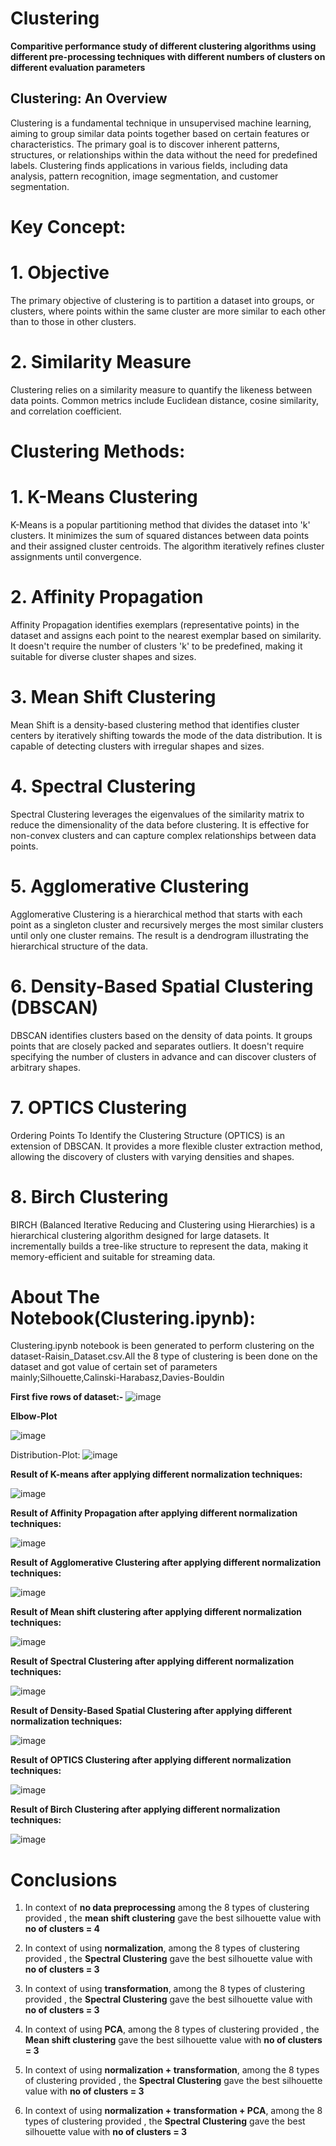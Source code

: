 # Clustering

**Comparitive performance study of different clustering algorithms using different pre-processing techniques with different numbers of clusters on different evaluation parameters**

## Clustering: An Overview
Clustering is a fundamental technique in unsupervised machine learning, aiming to group similar data points together based on certain features or characteristics. The primary goal is to discover inherent patterns, structures, or relationships within the data without the need for predefined labels. Clustering finds applications in various fields, including data analysis, pattern recognition, image segmentation, and customer segmentation.

# Key Concept:

# 1. Objective
The primary objective of clustering is to partition a dataset into groups, or clusters, where points within the same cluster are more similar to each other than to those in other clusters.
# 2. Similarity Measure
Clustering relies on a similarity measure to quantify the likeness between data points. Common metrics include Euclidean distance, cosine similarity, and correlation coefficient.

# Clustering Methods:
# 1. K-Means Clustering
K-Means is a popular partitioning method that divides the dataset into 'k' clusters. It minimizes the sum of squared distances between data points and their assigned cluster centroids. The algorithm iteratively refines cluster assignments until convergence.

# 2. Affinity Propagation
Affinity Propagation identifies exemplars (representative points) in the dataset and assigns each point to the nearest exemplar based on similarity. It doesn't require the number of clusters 'k' to be predefined, making it suitable for diverse cluster shapes and sizes.

# 3. Mean Shift Clustering
Mean Shift is a density-based clustering method that identifies cluster centers by iteratively shifting towards the mode of the data distribution. It is capable of detecting clusters with irregular shapes and sizes.

# 4. Spectral Clustering
Spectral Clustering leverages the eigenvalues of the similarity matrix to reduce the dimensionality of the data before clustering. It is effective for non-convex clusters and can capture complex relationships between data points.

# 5. Agglomerative Clustering
Agglomerative Clustering is a hierarchical method that starts with each point as a singleton cluster and recursively merges the most similar clusters until only one cluster remains. The result is a dendrogram illustrating the hierarchical structure of the data.

# 6. Density-Based Spatial Clustering (DBSCAN)
DBSCAN identifies clusters based on the density of data points. It groups points that are closely packed and separates outliers. It doesn't require specifying the number of clusters in advance and can discover clusters of arbitrary shapes.

# 7. OPTICS Clustering
Ordering Points To Identify the Clustering Structure (OPTICS) is an extension of DBSCAN. It provides a more flexible cluster extraction method, allowing the discovery of clusters with varying densities and shapes.

# 8. Birch Clustering
BIRCH (Balanced Iterative Reducing and Clustering using Hierarchies) is a hierarchical clustering algorithm designed for large datasets. It incrementally builds a tree-like structure to represent the data, making it memory-efficient and suitable for streaming data.

# About The Notebook(Clustering.ipynb):

Clustering.ipynb notebook is been generated to perform clustering on the dataset-Raisin_Dataset.csv.All the 8 type of clustering is been done on the dataset and got value of certain set of parameters mainly;Silhouette,Calinski-Harabasz,Davies-Bouldin

**First five rows of dataset:-**
![image](https://github.com/Kunalg55/Clustering/assets/142966912/86138e18-cc36-45d2-a3d8-8d5b3f4e9bf1)


**Elbow-Plot**

![image](https://github.com/Kunalg55/Clustering/assets/142966912/ce9e9732-a29a-474d-88c9-574a430cf903)

Distribution-Plot:
![image](https://github.com/Kunalg55/Clustering/assets/142966912/c1ce39eb-f3d8-4b00-9849-98744c7246b3)


**Result of K-means after applying different normalization techniques:**

![image](https://github.com/Kunalg55/Clustering/assets/142966912/089faf8d-33aa-46c6-b0bc-52d17f05d5e1)

**Result of Affinity Propagation after applying different normalization techniques:**

![image](https://github.com/Kunalg55/Clustering/assets/142966912/ec877ac1-d70b-432c-ac66-f55592e94075)

**Result of Agglomerative Clustering after applying different normalization techniques:**

![image](https://github.com/Kunalg55/Clustering/assets/142966912/d78793e0-a23c-4c06-be1f-5fca8c742c47)

**Result of Mean shift clustering after applying different normalization techniques:**

![image](https://github.com/Kunalg55/Clustering/assets/142966912/10fc93d6-1288-4351-9ac5-55c823df1279)

**Result of Spectral Clustering after applying different normalization techniques:**

![image](https://github.com/Kunalg55/Clustering/assets/142966912/3ef60dcd-7a26-4692-93e4-8d4f9d334cbe)

**Result of Density-Based Spatial Clustering  after applying different normalization techniques:**

![image](https://github.com/Kunalg55/Clustering/assets/142966912/e64410fd-f3ab-4e4f-9ac2-60da3a70b508)

**Result of OPTICS Clustering after applying different normalization techniques:**

![image](https://github.com/Kunalg55/Clustering/assets/142966912/02a66b0c-7fd7-4f46-bb83-4459bbc267ac)

**Result of Birch Clustering after applying different normalization techniques:**

![image](https://github.com/Kunalg55/Clustering/assets/142966912/42e27b7c-9d5a-4191-ad10-b91243a83839)

# **Conclusions**

1. In context of **no data preprocessing** among the 8 types of clustering provided , the **mean shift clustering** gave the best silhouette value with **no of clusters = 4**

2. In context of using **normalization**, among the 8 types of clustering provided , the **Spectral Clustering** gave the best silhouette value with **no of clusters = 3**

3. In context of using **transformation**, among the 8 types of clustering provided , the **Spectral Clustering** gave the best silhouette value with **no of clusters = 3**

4. In context of using **PCA**, among the 8 types of clustering provided , the **Mean shift clustering** gave the best silhouette value with **no of clusters = 3**
 
5. In context of using **normalization + transformation**, among the 8 types of clustering provided , the **Spectral Clustering** gave the best silhouette value with **no of clusters = 3**

6. In context of using **normalization + transformation + PCA**, among the 8 types of clustering provided , the **Spectral Clustering** gave the best silhouette value with **no of clusters = 3**





